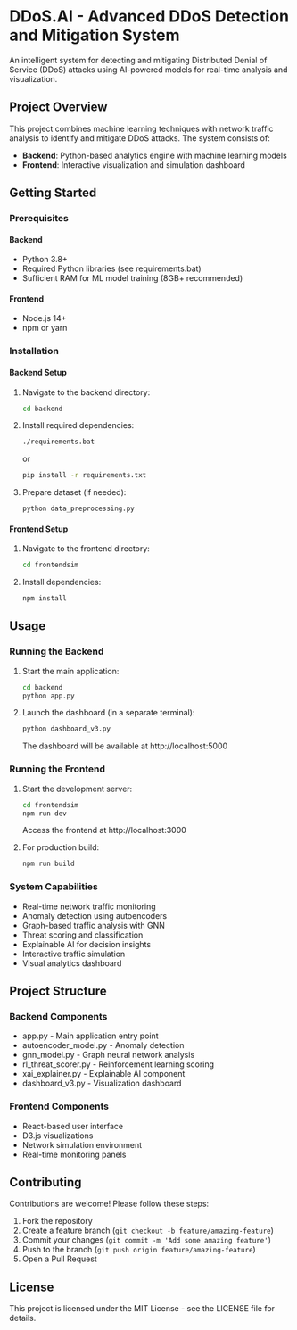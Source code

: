 # DDoS.AI - Advanced DDoS Detection and Mitigation System

An intelligent system for detecting and mitigating Distributed Denial of Service (DDoS) attacks using AI-powered models for real-time analysis and visualization.

## Project Overview

This project combines machine learning techniques with network traffic analysis to identify and mitigate DDoS attacks. The system consists of:

- **Backend**: Python-based analytics engine with machine learning models
- **Frontend**: Interactive visualization and simulation dashboard

## Getting Started

### Prerequisites

#### Backend

- Python 3.8+
- Required Python libraries (see requirements.bat)
- Sufficient RAM for ML model training (8GB+ recommended)

#### Frontend

- Node.js 14+
- npm or yarn

### Installation

#### Backend Setup

1. Navigate to the backend directory:

   ```bash
   cd backend
   ```

2. Install required dependencies:

   ```bash
   ./requirements.bat
   ```

   or

   ```bash
   pip install -r requirements.txt
   ```

3. Prepare dataset (if needed):
   ```bash
   python data_preprocessing.py
   ```

#### Frontend Setup

1. Navigate to the frontend directory:

   ```bash
   cd frontendsim
   ```

2. Install dependencies:
   ```bash
   npm install
   ```

## Usage

### Running the Backend

1. Start the main application:

   ```bash
   cd backend
   python app.py
   ```

2. Launch the dashboard (in a separate terminal):
   ```bash
   python dashboard_v3.py
   ```
   The dashboard will be available at http://localhost:5000

### Running the Frontend

1. Start the development server:

   ```bash
   cd frontendsim
   npm run dev
   ```

   Access the frontend at http://localhost:3000

2. For production build:
   ```bash
   npm run build
   ```

### System Capabilities

- Real-time network traffic monitoring
- Anomaly detection using autoencoders
- Graph-based traffic analysis with GNN
- Threat scoring and classification
- Explainable AI for decision insights
- Interactive traffic simulation
- Visual analytics dashboard

## Project Structure

### Backend Components

- app.py - Main application entry point
- autoencoder_model.py - Anomaly detection
- gnn_model.py - Graph neural network analysis
- rl_threat_scorer.py - Reinforcement learning scoring
- xai_explainer.py - Explainable AI component
- dashboard_v3.py - Visualization dashboard

### Frontend Components

- React-based user interface
- D3.js visualizations
- Network simulation environment
- Real-time monitoring panels

## Contributing

Contributions are welcome! Please follow these steps:

1. Fork the repository
2. Create a feature branch (`git checkout -b feature/amazing-feature`)
3. Commit your changes (`git commit -m 'Add some amazing feature'`)
4. Push to the branch (`git push origin feature/amazing-feature`)
5. Open a Pull Request

## License

This project is licensed under the MIT License - see the LICENSE file for details.
